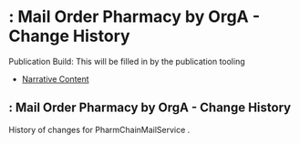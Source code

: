 # : Mail Order Pharmacy by OrgA - Change History

Publication Build: This will be filled in by the publication tooling

* [Narrative Content](HealthcareService-PharmChainMailService.html)

## : Mail Order Pharmacy by OrgA - Change History

History of changes for PharmChainMailService .